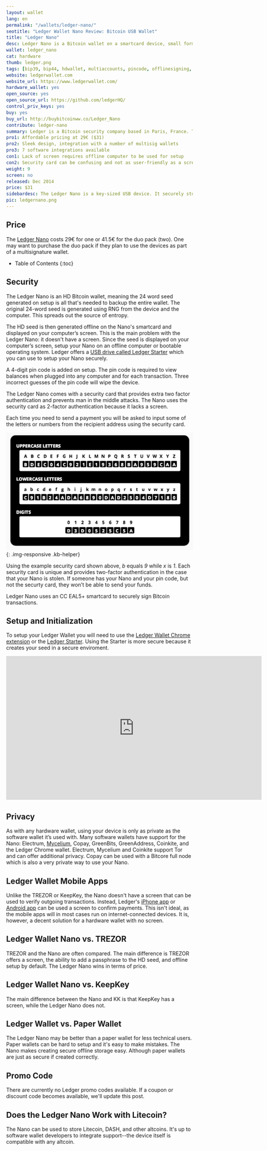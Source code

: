 ```yaml
---
layout: wallet
lang: en
permalink: "/wallets/ledger-nano/"
seotitle: "Ledger Wallet Nano Review: Bitcoin USB Wallet"
title: "Ledger Nano"
desc: Ledger Nano is a Bitcoin wallet on a smartcard device, small format and low weight. Comfortable and simple to use.
wallet: ledger_nano
cat: hardware
thumb: ledger.png
tags: [bip39, bip44, hdwallet, multiaccounts, pincode, offlinesigning, coldstorage, myceliumas, coinkites, greenaddresss, greenbitss, electrums, copays, hardware]
website: ledgerwallet.com
website_url: https://www.ledgerwallet.com/
hardware_wallet: yes
open_source: yes
open_source_url: https://github.com/ledgerHQ/
control_priv_keys: yes
buy: yes
buy_url: http://buybitcoinww.co/Ledger_Nano 
contribute: ledger-nano
summary: Ledger is a Bitcoin security company based in Paris, France. The Ledger Nano, built upon a CC EAL5+ smartcard, is one of Ledger's three Bitcoin hardware walelts. The Nano is a small, key-sized device that connects to your computer's USB port. It stores your Bitcoin private keys offline and signs transactions in its secure environment. It can be safely used on a malware infected computer if setup correctly. The Nano can be used on any computer or on an Android device with an OTG cable. 
pro1: Affordable pricing at 29€ ($31)
pro2: Sleek design, integration with a number of multisig wallets
pro3: 7 software integrations available
con1: Lack of screen requires offline computer to be used for setup
con2: Security card can be confusing and not as user-friendly as a screen
weight: 9
screen: no
released: Dec 2014
price: $31
sidebardesc: The Ledger Nano is a key-sized USB device. It securely stores private keys offline and signs transactions in its smartcard's secure environment.
pic: ledgernano.png
---
```

## Price
The <a rel="nofollow" href="http://buybitcoinww.co/Ledger_Nano">Ledger Nano</a> costs 29€ for one or 41.5€ for the duo pack (two). One may want to purchase the duo pack if they plan to use the devices as part of a multisignature wallet.

* Table of Contents
{:toc}

## Security
The Ledger Nano is an HD Bitcoin wallet, meaning the 24 word seed generated on setup is all that's needed to backup the entire wallet. The original 24-word seed is generated using RNG from the device and the computer. This spreads out the source of entropy. 

The HD seed is then generated offline on the Nano's smartcard and displayed on your computer’s screen. This is the main problem with the Ledger Nano: it doesn't have a screen. Since the seed is displayed on your computer’s screen, setup your Nano on an offline computer or bootable operating system. Ledger offers a <a rel="nofollow" href="http://buybitcoinww.co/ledgerstarter">USB drive called Ledger Starter</a> which you can use to setup your Nano securely. 

A 4-digit pin code is added on setup. The pin code is required to view balances when plugged into any computer and for each transaction. Three incorrect guesses of the pin code will wipe the device.

The Ledger Nano comes with a security card that provides extra two factor authentication and prevents man in the middle attacks. The Nano uses the security card as 2-factor authentication because it lacks a screen. 

Each time you need to send a payment you will be asked to input some of the letters or numbers from the recipient address using the security card. 

![ledger security card][sc]{: .img-responsive .kb-helper}

Using the example security card shown above,  *b* equals *9* while *x* is *1*. Each security card is unique and provides two-factor authentication in the case that your Nano is stolen. If someone has your Nano and your pin code, but not the securty card, they won’t be able to send your funds.

Ledger Nano uses an CC EAL5+ smartcard to securely sign Bitcoin transactions.


## Setup and Initialization

To setup your Ledger Wallet you will need to use the [Ledger Wallet Chrome extension](https://chrome.google.com/webstore/detail/ledger-wallet/kkdpmhnladdopljabkgpacgpliggeeaf) or the <a rel="nofollow" href="http://buybitcoinww.co/ledgerstarter">Ledger Starter</a>. Using the Starter is more secure because it creates your seed in a secure enviroment. 

<iframe width="690" height="388" src="https://www.youtube.com/embed/6_Zdw1f1Los?rel=0&amp;showinfo=0" frameborder="0" allowfullscreen></iframe>

## Privacy

As with any hardware wallet, using your device is only as private as the software wallet it’s used with. Many software wallets have support for the Nano: Electrum, [Mycelium](/mycelium/#how-to-use-ledger-nano-or-hw1-with-mycelium-android), Copay, GreenBits, GreenAddress, Coinkite, and the Ledger Chrome wallet. Electrum, Mycelium and Coinkite support Tor and can offer additional privacy. Copay can be used with a Bitcore full node which is also a very private way to use your Nano. 

## Ledger Wallet Mobile Apps

Unlike the TREZOR or KeepKey, the Nano doesn't have a screen that can be used to verify outgoing transactions. Instead, Ledger's [iPhone app](https://itunes.apple.com/WebObjects/MZStore.woa/wa/viewSoftware?id=960196441&mt=8) or [Android app](https://play.google.com/store/apps/details?id=co.ledger.wallet) can be used a screen to confirm payments. This isn't ideal, as the mobile apps will in most cases run on internet-connected devices. It is, however, a decent solution for a hardware wallet with no screen. 


## Ledger Wallet Nano vs. TREZOR 

TREZOR and the Nano are often compared. The main difference is TREZOR offers a screen, the ability to add a passphrase to the HD seed, and offline setup by default. The Ledger Nano wins in terms of price. 

## Ledger Wallet Nano vs. KeepKey

The main difference between the Nano and KK is that KeepKey has a screen, while the Ledger Nano does not.

## Ledger Wallet vs. Paper Wallet

The Ledger Nano may be better than a paper wallet for less technical users. Paper wallets can be hard to setup and it's easy to make mistakes. The Nano makes creating secure offline storage easy. Although paper wallets are just as secure if created correctly. 

## Promo Code

There are currently no Ledger promo codes available. If a coupon or discount code becomes available, we'll update this post. 

## Does the Ledger Nano Work with Litecoin?

The Nano can be used to store Litecoin, DASH, and other altcoins. It's up to software wallet developers to integrate support--the device itself is compatible with any altcoin. 

[sc]: /img/wallets/ledgercard.png